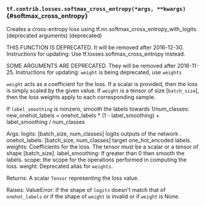 ### `tf.contrib.losses.softmax_cross_entropy(*args, **kwargs)` {#softmax_cross_entropy}

Creates a cross-entropy loss using tf.nn.softmax_cross_entropy_with_logits. (deprecated arguments) (deprecated)

THIS FUNCTION IS DEPRECATED. It will be removed after 2016-12-30.
Instructions for updating:
Use tf.losses.softmax_cross_entropy instead.

SOME ARGUMENTS ARE DEPRECATED. They will be removed after 2016-11-25.
Instructions for updating:
`weight` is being deprecated, use `weights`

  `weight` acts as a coefficient for the loss. If a scalar is provided,
  then the loss is simply scaled by the given value. If `weight` is a
  tensor of size [`batch_size`], then the loss weights apply to each
  corresponding sample.

  If `label_smoothing` is nonzero, smooth the labels towards 1/num_classes:
      new_onehot_labels = onehot_labels * (1 - label_smoothing)
                          + label_smoothing / num_classes

  Args:
    logits: [batch_size, num_classes] logits outputs of the network .
    onehot_labels: [batch_size, num_classes] target one_hot_encoded labels.
    weights: Coefficients for the loss. The tensor must be a scalar or a tensor
      of shape [batch_size].
    label_smoothing: If greater than 0 then smooth the labels.
    scope: the scope for the operations performed in computing the loss.
    weight: Deprecated alias for `weights`.

  Returns:
    A scalar `Tensor` representing the loss value.

  Raises:
    ValueError: If the shape of `logits` doesn't match that of `onehot_labels`
      or if the shape of `weight` is invalid or if `weight` is None.

